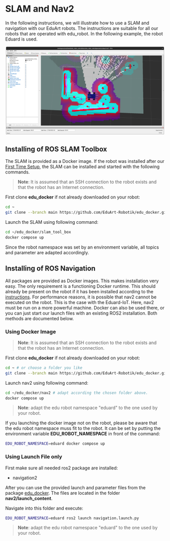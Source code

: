 # SLAM and Nav2

In the following instructions, we will illustrate how to use a SLAM and navigation with our EduArt robots. The instructions are suitable for all our robots that are operated with edu_robot. In the following example, the robot Eduard is used.

![](../image/eduard-nav2.png)

## Installing of ROS SLAM Toolbox

The SLAM is provided as a Docker image. If the robot was installed after our [First Time Setup](../setup/overview.md), the SLAM can be installed and started with the following commands.

> **Note**: It is assumed that an SSH connection to the robot exists and that the robot has an Internet connection.

First clone **edu_docker** if not already downloaded on your robot:

```bash
cd ~
git clone --branch main https://github.com/EduArt-Robotik/edu_docker.git
```

Launch the SLAM using following command:

```bash
cd ~/edu_docker/slam_tool_box
docker compose up
```

Since the robot namespace was set by an environment variable, all topics and parameter are adapted accordingly.

## Installing of ROS Navigation

All packages are provided as Docker images. This makes installation very easy. The only requirement is a functioning Docker runtime. This should already be present on the robot if it has been installed according to the [instructions](../setup/overview.md). For performance reasons, it is possible that nav2 cannot be executed on the robot. This is the case with the Eduard-IoT. Here, nav2 must be run on a more powerful machine. Docker can also be used there, or you can just start our launch files with an existing ROS2 installation. Both methods are documented below.

### Using Docker Image

> **Note**: It is assumed that an SSH connection to the robot exists and that the robot has an Internet connection.

First clone **edu_docker** if not already downloaded on your robot:

```bash
cd ~ # or choose a folder you like
git clone --branch main https://github.com/EduArt-Robotik/edu_docker.git
```

Launch nav2 using following command:

```bash
cd ~/edu_docker/nav2 # adapt according the chosen folder above.
docker compose up
```

> **Note**: adapt the edu robot namespace "eduard" to the one used by your robot.

If you launching the docker image not on the robot, please be aware that the edu robot namespace muss fit to the robot. It can be set by putting the environment variable **EDU_ROBOT_NAMESPACE** in front of the command:

```bash
EDU_ROBOT_NAMESPACE=eduard docker compose up
```

### Using Launch File only

First make sure all needed ros2 package are installed:

* navigation2

After you can use the provided launch and parameter files from the package [edu_docker](https://github.com/EduArt-Robotik/edu_docker). The files are located in the folder **nav2/launch_content**.

Navigate into this folder and execute:

```bash
EDU_ROBOT_NAMESPACE=eduard ros2 launch navigation.launch.py
```

> **Note**: adapt the edu robot namespace "eduard" to the one used by your robot.
